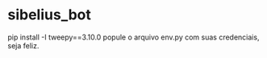 # sibelius_bot

pip install -I tweepy==3.10.0
popule o arquivo env.py com suas credenciais, seja feliz.
